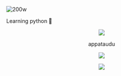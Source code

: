 ![200w](https://user-images.githubusercontent.com/115524315/195711839-004edacb-a2b1-4a63-baae-c41ed31d038f.gif)

Learning python 🐍

<p align="center">  
<img src="https://media.discordapp.net/attachments/813341662545313832/813343404507267092/pokemon_pixel.gif">
</p>
<p align="center">
    appataudu
<p align="center">  
<img src="https://komarev.com/ghpvc/?username=appataudu&color=grey">
</p>
    <p align="center">
  <img src="https://discord.c99.nl/widget/theme-4/358310460187082763.png"/>
